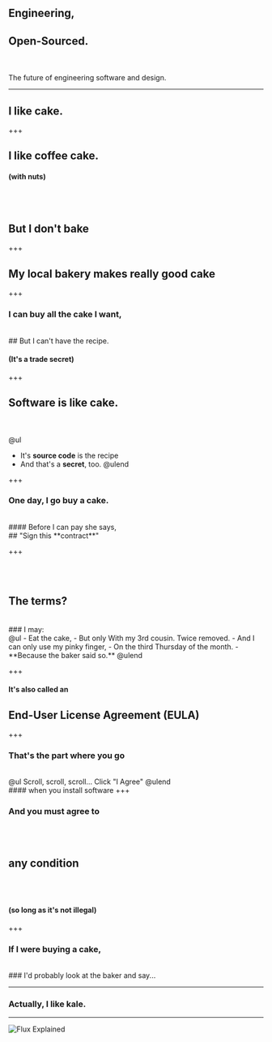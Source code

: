 ## Engineering, 
## Open-Sourced.

<br><br>The future of engineering software and design.

---

## I like **cake.**

+++

## I like coffee cake.
#### (with nuts)
<br><br>
## But I don't bake

+++

## My local bakery makes **really good cake**

+++

### I can buy all the cake I want,
<br>
## But I can't have the recipe.

#### (It's a trade secret)

+++

## **Software** is like **cake.**
<br><br>
@ul
  - It's **source code** is the recipe
  - And that's a **secret**, too.
@ulend

+++

### One day, I go buy a cake.
<br>
#### Before I can pay she says,
<br>
## "Sign this **contract**"

+++

<br><br>
## The terms?
<br>
### I may:
<br>
@ul
 - Eat the cake,
 - But only With my 3rd cousin.  Twice removed.
 - And I can only use my pinky finger,
 - On the third Thursday of the month.
 - **Because the baker said so.**
@ulend

+++

#### It's also called an
## End-User License Agreement (EULA)

+++

### That's the part where you go
<br>
@ul
Scroll, scroll, scroll...
Click "I Agree"
@ulend
<br>
#### when you install software
+++

### And you **must** agree to
<br><br>
## any condition
<br><br>
#### (so long as it's not illegal)

+++

### If I were buying a cake,
<br>
### I'd probably look at the baker and say...

---

### Actually, I like **kale.**

---

![Flux Explained](https://facebook.github.io/flux/img/flux-simple-f8-diagram-explained-1300w.png)